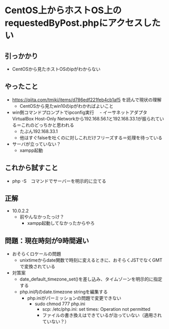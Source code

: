 # CentOS上からホストOS上のrequestedByPost.phpにアクセスしたい

## 引っかかり
- CentOSから見たホストOSのipがわからない

    
## やったこと
- https://qiita.com/tmiki/items/d786edf221feb4cb1af5 を読んで現状の理解
  - CentOSから見たwin10のipがわかればよいこと
- win側コマンドプロンプトでipconfig実行
　- イーサネットアダプタVirtualBox Host-Only Networkから192.168.56.1と192.168.33.1が振られている＝これのどっちかと思われる
   - たぶん192.168.33.1
    - 他はすぐfalseを吐くのに対しこれだけフリーズする＝処理を待っている
- サーバが立っていない？
  - xampp起動


## これから試すこと
- php -S　コマンドでサーバーを明示的に立てる

## 正解
- 10.0.2.2
  - 前やんなかったっけ？
    - xampp起動してなかったからやろ
    
## 問題：現在時刻が9時間遅い
- おそらくロケールの問題
    - unixtimeからdate関数で時刻に変えるときに、おそらくJSTでなくGMTで変換されている
- 対策案
    - date_default_timezone_set()を差し込み、タイムゾーンを明示的に指定する
    - php.ini内のdate.timezone stringを編集する
        - php.iniがパーミッションの問題で変更できない
            - sudo chmod 777 php.ini
                - scp: /etc/php.ini: set times: Operation not permitted
                - ファイルの書き換えはできているが治っていない（適用されていない？）
